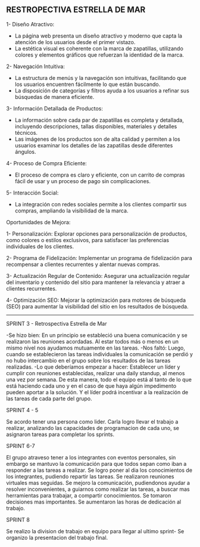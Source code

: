 ## RESTROPECTIVA ESTRELLA DE MAR

1- Diseño Atractivo:
- La página web presenta un diseño atractivo y moderno que capta la atención de los usuarios desde el primer vistazo.
- La estética visual es coherente con la marca de zapatillas, utilizando colores y elementos gráficos que refuerzan la identidad de la marca.

2- Navegación Intuitiva:
- La estructura de menús y la navegación son intuitivas, facilitando que los usuarios encuentren fácilmente lo que están buscando.
- La disposición de categorías y filtros ayuda a los usuarios a refinar sus búsquedas de manera eficiente.

3- Información Detallada de Productos:
- La información sobre cada par de zapatillas es completa y detallada, incluyendo descripciones, tallas disponibles, materiales y detalles técnicos.
- Las imágenes de los productos son de alta calidad y permiten a los usuarios examinar los detalles de las zapatillas desde diferentes ángulos.

4- Proceso de Compra Eficiente:
- El proceso de compra es claro y eficiente, con un carrito de compras fácil de usar y un proceso de pago sin complicaciones.

5- Interacción Social:
- La integración con redes sociales permite a los clientes compartir sus compras, ampliando la visibilidad de la marca.

Oportunidades de Mejora:

1- Personalización:
Explorar opciones para personalización de productos, como colores o estilos exclusivos, para satisfacer las preferencias individuales de los clientes.

2- Programa de Fidelización:
Implementar un programa de fidelización para recompensar a clientes recurrentes y alentar nuevas compras.

3- Actualización Regular de Contenido:
Asegurar una actualización regular del inventario y contenido del sitio para mantener la relevancia y atraer a clientes recurrentes.

4- Optimización SEO:
Mejorar la optimización para motores de búsqueda (SEO) para aumentar la visibilidad del sitio en los resultados de búsqueda.


-------------
SPRINT 3 - Retrospectiva Estrella de Mar 

-Se hizo bien: En un principio se estableció una buena comunicación y se realizaron las reuniones acordadas. Al estar todos más o menos en un mismo nivel nos ayudamos mutuamente en las tareas.
-Nos faltó: Luego, cuando se establecieron las tareas individuales la comunicación se perdió y no hubo intercambio en el grupo sobre los resultados de las tareas realizadas.
-Lo que deberíamos empezar a hacer: Establecer un líder y cumplir con reuniones establecidas, realizar una daily standup, al menos una vez por semana. De esta manera, todo el equipo está al tanto de lo que está haciendo cada uno y en el caso de que haya algún impedimento pueden aportar a la solución. Y el líder podrá incentivar a la realización de las tareas de cada parte del grupo.

SPRINT 4 - 5

Se acordo tener una persona como lider. Carla logro llevar el trabajo a realizar, analizando las capacidades de programacion de cada uno, se asignaron tareas para completar los sprints.

SPRINT 6-7

El grupo atraveso tener a los integrantes con eventos personales, sin embargo se mantuvo la comunicación para que todos sepan como iban a responder a las tareas a realizar.
Se logro poner al dia los conocimientos de los integrantes, pudiendo repartir las tareas.
Se realizaron reuniones virtuales mas seguidas.
Se mejoro la comunicación, pudiendonos ayudar a resolver inconvenientes, a guiarnos como realizar las tareas, a buscar mas herramientas para trabajar, a compartir conocimientos.
Se tomaron decisiones mas importantes. Se aumentaron las horas de dedicación al trabajo.

SPRINT 8

Se realizo la division de trabajo en equipo para llegar al ultimo sprint-
Se organizo la presentacion del trabajo final.